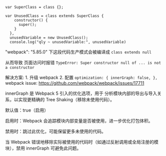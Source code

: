 ```
var SuperClass = class {};

var UnusedClass = class extends SuperClass {
    constructor() {
      super();
    }
  },
  unusedVariable = new UnusedClass();
  console.log("qly ~ unusedVariable:", unusedVariable)
```
 "webpack": "5.85.0" 下这段代码生产模式会被编译成 `class extends null` 
 
从而导致 页面访问时报错 `TypeError: Super constructor null of ... is not a constructor` 

解决方案: 1. 升级 webpack 
         2. 配置 
            ```
            optimization: {
        innerGraph: false,
      },
      ```
webpack issue: https://github.com/webpack/webpack/issues/17711

innerGraph 是 Webpack 5 引入的优化选项，用于 分析模块内部的导出与导入关系，以实现更精确的 Tree Shaking（移除未使用代码）。

默认值：true（启用）

启用时：Webpack 会追踪模块内部变量是否被使用，进一步优化打包体积。

禁用时：跳过此优化，可能保留更多未使用的代码。

当 Webpack 错误地移除实际被使用的代码时（如通过反射调用或全局注册的模块），禁用 innerGraph 可避免此问题。
